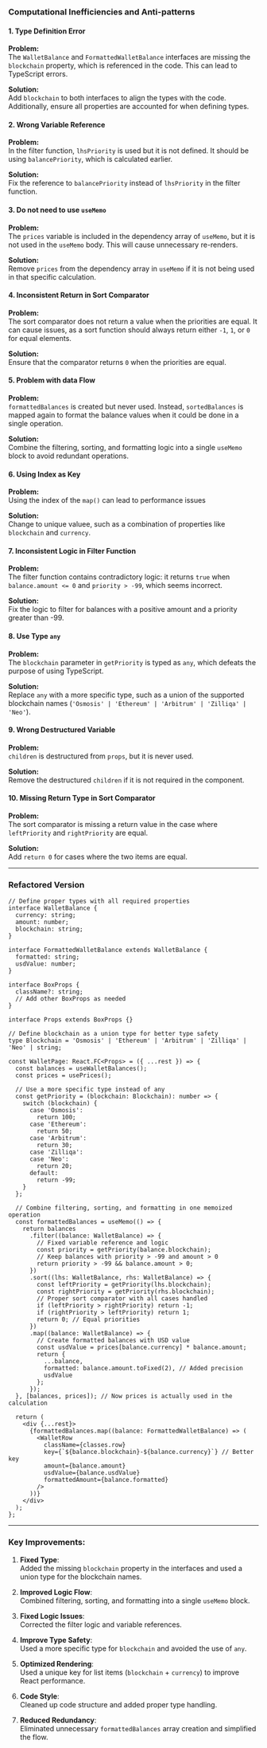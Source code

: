 ### Computational Inefficiencies and Anti-patterns

#### 1. **Type Definition Error**
   **Problem:**  
   The `WalletBalance` and `FormattedWalletBalance` interfaces are missing the `blockchain` property, which is referenced in the code. This can lead to TypeScript errors.

   **Solution:**  
   Add `blockchain` to both interfaces to align the types with the code. Additionally, ensure all properties are accounted for when defining types.

#### 2. **Wrong Variable Reference**
   **Problem:**  
   In the filter function, `lhsPriority` is used but it is not defined. It should be using `balancePriority`, which is calculated earlier.

   **Solution:**  
   Fix the reference to `balancePriority` instead of `lhsPriority` in the filter function.

#### 3. **Do not need to use  `useMemo`**
   **Problem:**  
   The `prices` variable is included in the dependency array of `useMemo`, but it is not used in the `useMemo` body. This will cause unnecessary re-renders.

   **Solution:**  
   Remove `prices` from the dependency array in `useMemo` if it is not being used in that specific calculation.

#### 4. **Inconsistent Return in Sort Comparator**
   **Problem:**  
   The sort comparator does not return a value when the priorities are equal. It can cause issues, as a sort function should always return either `-1`, `1`, or `0` for equal elements.

   **Solution:**  
   Ensure that the comparator returns `0` when the priorities are equal.

#### 5. **Problem with data Flow**
   **Problem:**  
   `formattedBalances` is created but never used. Instead, `sortedBalances` is mapped again to format the balance values when it could be done in a single operation.

   **Solution:**  
   Combine the filtering, sorting, and formatting logic into a single `useMemo` block to avoid redundant operations.

#### 6. **Using Index as Key**
   **Problem:**  
   Using the index of the `map()` can lead to performance issues

   **Solution:**  
   Change to unique valuee, such as a combination of properties like `blockchain` and `currency`.

#### 7. **Inconsistent Logic in Filter Function**
   **Problem:**  
   The filter function contains contradictory logic: it returns `true` when `balance.amount <= 0` and `priority > -99`, which seems incorrect.

   **Solution:**  
   Fix the logic to filter for balances with a positive amount and a priority greater than -99.

#### 8. **Use Type `any`**
   **Problem:**  
   The `blockchain` parameter in `getPriority` is typed as `any`, which defeats the purpose of using TypeScript.

   **Solution:**  
   Replace `any` with a more specific type, such as a union of the supported blockchain names (`'Osmosis' | 'Ethereum' | 'Arbitrum' | 'Zilliqa' | 'Neo'`).

#### 9. **Wrong Destructured Variable**
   **Problem:**  
   `children` is destructured from `props`, but it is never used.

   **Solution:**  
   Remove the destructured `children` if it is not required in the component.

#### 10. **Missing Return Type in Sort Comparator**
   **Problem:**  
   The sort comparator is missing a return value in the case where `leftPriority` and `rightPriority` are equal.

   **Solution:**  
   Add `return 0` for cases where the two items are equal.

---

### Refactored Version

```tsx
// Define proper types with all required properties
interface WalletBalance {
  currency: string;
  amount: number;
  blockchain: string;
}

interface FormattedWalletBalance extends WalletBalance {
  formatted: string;
  usdValue: number;
}

interface BoxProps {
  className?: string;
  // Add other BoxProps as needed
}

interface Props extends BoxProps {}

// Define blockchain as a union type for better type safety
type Blockchain = 'Osmosis' | 'Ethereum' | 'Arbitrum' | 'Zilliqa' | 'Neo' | string;

const WalletPage: React.FC<Props> = ({ ...rest }) => {
  const balances = useWalletBalances();
  const prices = usePrices();

  // Use a more specific type instead of any
  const getPriority = (blockchain: Blockchain): number => {
    switch (blockchain) {
      case 'Osmosis':
        return 100;
      case 'Ethereum':
        return 50;
      case 'Arbitrum':
        return 30;
      case 'Zilliqa':
      case 'Neo':
        return 20;
      default:
        return -99;
    }
  };

  // Combine filtering, sorting, and formatting in one memoized operation
  const formattedBalances = useMemo(() => {
    return balances
      .filter((balance: WalletBalance) => {
        // Fixed variable reference and logic
        const priority = getPriority(balance.blockchain);
        // Keep balances with priority > -99 and amount > 0
        return priority > -99 && balance.amount > 0;
      })
      .sort((lhs: WalletBalance, rhs: WalletBalance) => {
        const leftPriority = getPriority(lhs.blockchain);
        const rightPriority = getPriority(rhs.blockchain);
        // Proper sort comparator with all cases handled
        if (leftPriority > rightPriority) return -1;
        if (rightPriority > leftPriority) return 1;
        return 0; // Equal priorities
      })
      .map((balance: WalletBalance) => {
        // Create formatted balances with USD value
        const usdValue = prices[balance.currency] * balance.amount;
        return {
          ...balance,
          formatted: balance.amount.toFixed(2), // Added precision
          usdValue
        };
      });
  }, [balances, prices]); // Now prices is actually used in the calculation

  return (
    <div {...rest}>
      {formattedBalances.map((balance: FormattedWalletBalance) => (
        <WalletRow
          className={classes.row}
          key={`${balance.blockchain}-${balance.currency}`} // Better key
          amount={balance.amount}
          usdValue={balance.usdValue}
          formattedAmount={balance.formatted}
        />
      ))}
    </div>
  );
};
```

---

### Key Improvements:

1. **Fixed Type**:  
   Added the missing `blockchain` property in the interfaces and used a union type for the blockchain names.

2. **Improved Logic Flow**:  
   Combined filtering, sorting, and formatting into a single `useMemo` block.

3. **Fixed Logic Issues**:  
   Corrected the filter logic and variable references.

4. **Improve Type Safety**:  
   Used a more specific type for `blockchain` and avoided the use of `any`.

5. **Optimized Rendering**:  
   Used a unique key for list items (`blockchain` + `currency`) to improve React performance.

6. **Code Style**:  
   Cleaned up code structure and added proper type handling.

7. **Reduced Redundancy**:  
   Eliminated unnecessary `formattedBalances` array creation and simplified the flow.